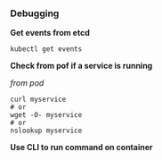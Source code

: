 ### Debugging

**Get events from etcd**

```shell script
kubectl get events
```

**Check from pof if a service is running**

_from pod_

```shell script
curl myservice
# or
wget -O- myservice
# or
nslookup myservice
```

**Use CLI to run command on container**

```shell script

```
